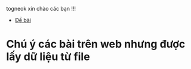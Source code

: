 togneok xin chào các bạn !!!
- [Đề bài](https://luyencode.net/problem/thpttd_109)
# Chú ý các bài trên web nhưng được lấy dữ liệu từ file
